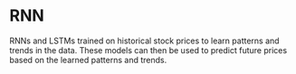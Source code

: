 # RNN
 RNNs and LSTMs trained on historical stock prices to learn patterns and trends in the data. These models can then be used to predict future prices based on the learned patterns and trends. 
